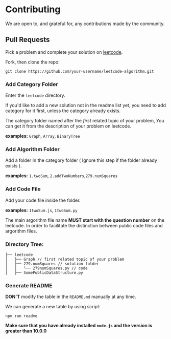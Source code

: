 # Contributing

We are open to, and grateful for, any contributions made by the community.

## Pull Requests

Pick a problem and complete your solution on [leetcode](https://leetcode.com).

Fork, then clone the repo:

```
git clone https://github.com/your-username/leetcode-algorithm.git
```

### Add Category Folder

Enter the `leetcode` directory.

If you'd like to add a new solution not in the readme list yet, you need to add category for it first, unless the category already exists.

The category folder named after the _first_ related topic of your problem, You can get it from the description of your problem on leetcode.

**examples:** `Graph`, `Array`, `BinaryTree`

### Add Algorithm Folder

Add a folder In the category folder ( Ignore this step if the folder already exists ).

**examples:** `1.twoSum`, `2.addTwoNumbers`,`279.numSquares`

### Add Code File

Add your code file inside the folder.

**examples:** `1twoSum.js`, `1twoSum.py`

The main argorithm file name **MUST start with the question number** on the leetcode. In order to facilitate the distinction between public code files and argorithm files.

### Directory Tree:

```shell
├── leetcode
│   ├── Graph // first related topic of your problem
│   ├── 279.numSquares // solution folder
│   │   └── 279numSquares.py // code
│   ├── SomePublicDataStructure.py
```

### Generate README

**DON'T** modify the table in the `README.md` manually at any time.

We can generate a new table by using script:

```shell
npm run readme
```

**Make sure that you have already installed `node.js` and the version is greater than 10.0.0**

